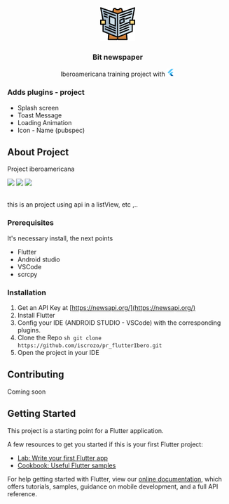 <br />
<p align="center">
  <a href="https://github.com/iscrozo/pr_flutterIbero">
    <img src="assets/img/newspaper.png" alt="Logo" width="80" height="80">
  </a>

  <h3 align="center">Bit newspaper</h3>

  <p align="center">
    Iberoamericana training project with <img src ="assets/img/iconFlutter.png" alt="Logo" width="18" height="18">
    <br/>
  </p>
</p>

### Adds plugins - project
* Splash screen
* Toast Message
* Loading Animation
* Icon - Name (pubspec)

## About Project

Project iberoamericana </br>
<p float="left">
<img style="margin:10" src="https://user-images.githubusercontent.com/40553244/109449647-fbf5ef00-7a16-11eb-8a12-db36efc23e65.png" width="250">
<img style="margin:10" src="https://user-images.githubusercontent.com/40553244/109496711-076d0880-7a5f-11eb-8da9-6c1fcc26946e.png" width="250">
<img style="margin:10" src="https://user-images.githubusercontent.com/40553244/109449607-dd8ff380-7a16-11eb-950e-6f247baba396.png" width="250">


</p>

</br>
this is an project using api in a listView, etc ,..

### Prerequisites
It's necessary install, the next points
* Flutter
* Android studio
* VSCode
* scrcpy

### Installation
1. Get an API Key at [https://newsapi.org/](https://newsapi.org/)
2. Install Flutter
3. Config your IDE (ANDROID STUDIO - VSCode) with the corresponding plugins.
4. Clone the Repo ```sh
                     git clone https://github.com/iscrozo/pr_flutterIbero.git
                     ```
5. Open the project in your IDE

<!-- CONTRIBUTING -->
## Contributing
Coming soon
## Getting Started

This project is a starting point for a Flutter application.

A few resources to get you started if this is your first Flutter project:

- [Lab: Write your first Flutter app](https://flutter.dev/docs/get-started/codelab)
- [Cookbook: Useful Flutter samples](https://flutter.dev/docs/cookbook)

For help getting started with Flutter, view our
[online documentation](https://flutter.dev/docs), which offers tutorials,
samples, guidance on mobile development, and a full API reference.

